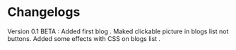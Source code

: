 # Changelogs 
Version 0.1 BETA : 
Added first blog .
Maked clickable picture in blogs list not buttons.
Added some effects with CSS on blogs list .
